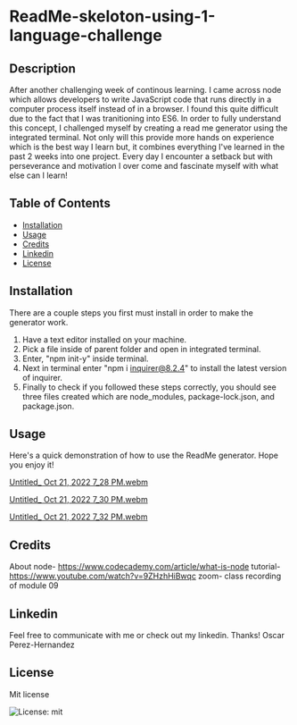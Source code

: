 # ReadMe-skeloton-using-1-language-challenge

## Description

After another challenging week of continous learning. I came across node which allows developers to write JavaScript code that runs directly in a computer process itself instead of in a browser. I found this quite difficult due to the fact that I was tranitioning into ES6. In order to fully understand this concept, I challenged myself by creating a read me generator using the integrated terminal. Not only will this provide more hands on experience which is the best way I learn but, it combines everything I've learned in the past 2 weeks into one project. Every day I encounter a setback but with perseverance and motivation I over come and fascinate myself with what else can I learn!

## Table of Contents

- [Installation](#installation)
- [Usage](#usage)
- [Credits](#credits)
- [Linkedin](#linkedin)
- [License](#license)

## Installation

There are a couple steps you first must install in order to make the generator work.

1. Have a text editor installed on your machine.
2. Pick a file inside of parent folder and open in integrated terminal.
3. Enter, "npm init-y" inside terminal.
4. Next in terminal enter "npm i inquirer@8.2.4" to install the latest version of inquirer.
5. Finally to check if you followed these steps correctly, you should see three files created which are node_modules, package-lock.json, and package.json.

## Usage

Here's a quick demonstration of how to use the ReadMe generator. Hope you enjoy it!

[Untitled_ Oct 21, 2022 7_28 PM.webm](https://user-images.githubusercontent.com/112797175/197308304-69529699-79a1-4bef-926d-eb94d713b438.webm)

[Untitled_ Oct 21, 2022 7_30 PM.webm](https://user-images.githubusercontent.com/112797175/197308308-594d6854-91f7-4f14-9aac-1ede0a07ba50.webm)

[Untitled_ Oct 21, 2022 7_32 PM.webm](https://user-images.githubusercontent.com/112797175/197308312-67a47a28-8eb3-4884-a90d-a9214360bf17.webm)

## Credits

About node- https://www.codecademy.com/article/what-is-node
tutorial- https://www.youtube.com/watch?v=9ZHzhHiBwqc
zoom- class recording of module 09

## Linkedin

Feel free to communicate with me or check out my linkedin. Thanks! 
Oscar Perez-Hernandez

## License

Mit license 

![License: mit](https://img.shields.io/badge/License-mit-yellow.svg)


